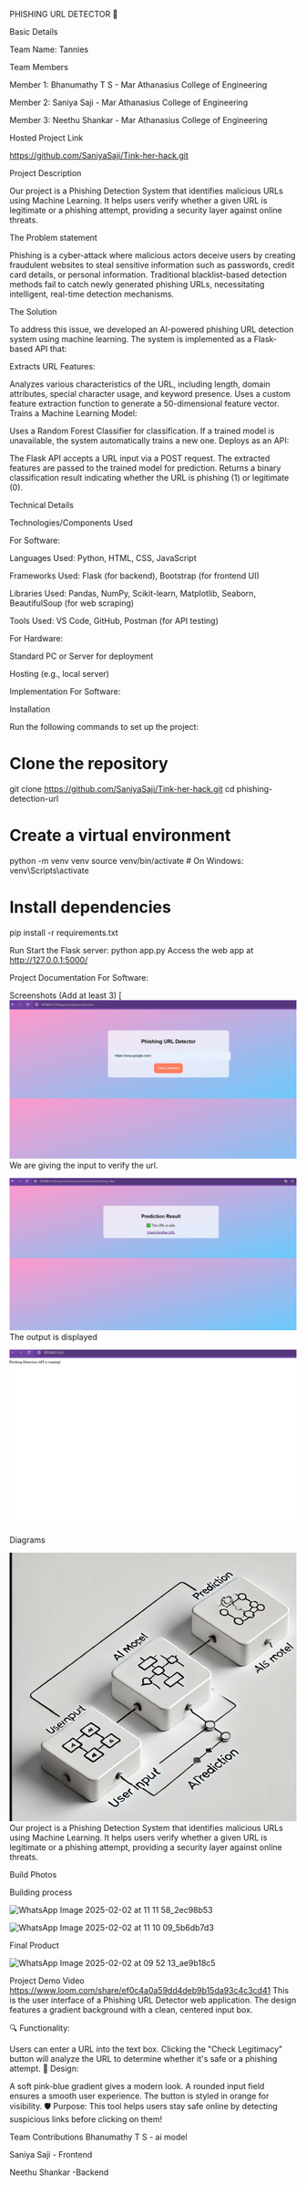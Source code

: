 
PHISHING URL DETECTOR 🎯


Basic Details

Team Name: Tannies

Team Members

Member 1: Bhanumathy T S - Mar Athanasius College of Engineering

Member 2: Saniya Saji - Mar Athanasius College of Engineering

Member 3: Neethu Shankar - Mar Athanasius College of Engineering



Hosted Project Link

https://github.com/SaniyaSaji/Tink-her-hack.git

Project Description

Our project is a Phishing Detection System that identifies malicious URLs using Machine Learning. It helps users verify whether a given URL is legitimate or a phishing attempt, providing a security layer against online threats.

The Problem statement


Phishing is a cyber-attack where malicious actors deceive users by creating fraudulent websites to steal sensitive information such as passwords, credit card details, or personal information. Traditional blacklist-based detection methods fail to catch newly generated phishing URLs, necessitating intelligent, real-time detection mechanisms.


The Solution


To address this issue, we developed an AI-powered phishing URL detection system using machine learning. The system is implemented as a Flask-based API that:

Extracts URL Features:

Analyzes various characteristics of the URL, including length, domain attributes, special character usage, and keyword presence.
Uses a custom feature extraction function to generate a 50-dimensional feature vector.
Trains a Machine Learning Model:

Uses a Random Forest Classifier for classification.
If a trained model is unavailable, the system automatically trains a new one.
Deploys as an API:

The Flask API accepts a URL input via a POST request.
The extracted features are passed to the trained model for prediction.
Returns a binary classification result indicating whether the URL is phishing (1) or legitimate (0).


Technical Details

Technologies/Components Used

For Software:

Languages Used: Python, HTML, CSS, JavaScript

Frameworks Used: Flask (for backend), Bootstrap (for frontend UI)

Libraries Used: Pandas, NumPy, Scikit-learn, Matplotlib, Seaborn, BeautifulSoup (for web scraping)

Tools Used: VS Code, GitHub, Postman (for API testing)

For Hardware:

Standard PC or Server for deployment

Hosting (e.g., local server)


Implementation
For Software:

Installation

Run the following commands to set up the project:
# Clone the repository
git clone https://github.com/SaniyaSaji/Tink-her-hack.git
cd phishing-detection-url

# Create a virtual environment
python -m venv venv
source venv/bin/activate  # On Windows: venv\Scripts\activate

# Install dependencies
pip install -r requirements.txt

Run
Start the Flask server:
python app.py
Access the web app at http://127.0.0.1:5000/

Project Documentation
For Software:

Screenshots (Add at least 3)
[![Screenshot1](https://github.com/SaniyaSaji/Tink-her-hack/blob/463f15d4ca5c0491417bd45335436d33097fcfcd/IMAGE.jpg)
We are giving the input to verify the url.

![Screenshot2](https://github.com/SaniyaSaji/Tink-her-hack/blob/3cab596b6da05b3e0f2d1bc89f5ef124015ae611/image2.jpg)
The output is displayed

![Screenshot3](https://github.com/SaniyaSaji/Tink-her-hack/blob/9e044759485f2c52b2ba334233caeac950157fff/image3.jpg)

Diagrams


![image](https://github.com/SaniyaSaji/Tink-her-hack/blob/fd4d63b2be33d294663b8cb0246b2e0331b9f5b0/image4.png)
Our project is a Phishing Detection System that identifies malicious URLs using Machine Learning. It helps users verify whether a given URL is legitimate or a phishing attempt, providing a security layer against online threats.







Build Photos


Building process




![WhatsApp Image 2025-02-02 at 11 11 58_2ec98b53](https://github.com/user-attachments/assets/bf5d95f0-a896-4e35-8333-b1b0e39bf11a)


![WhatsApp Image 2025-02-02 at 11 10 09_5b6db7d3](https://github.com/user-attachments/assets/303e590c-f223-415e-bc56-916c2de3a07c)

Final Product


![WhatsApp Image 2025-02-02 at 09 52 13_ae9b18c5](https://github.com/user-attachments/assets/dc769003-f17b-4d17-88e0-79c8ad155ba7)




Project Demo
Video
https://www.loom.com/share/ef0c4a0a59dd4deb9b15da93c4c3cd41
This is the user interface of a Phishing URL Detector web application. The design features a gradient background with a clean, centered input box.

🔍 Functionality:

Users can enter a URL into the text box.
Clicking the "Check Legitimacy" button will analyze the URL to determine whether it's safe or a phishing attempt.
🎨 Design:

A soft pink-blue gradient gives a modern look.
A rounded input field ensures a smooth user experience.
The button is styled in orange for visibility.
🛡️ Purpose:
This tool helps users stay safe online by detecting suspicious links before clicking on them!

Team Contributions
Bhanumathy T S - ai model 

Saniya Saji - Frontend

Neethu Shankar -Backend

